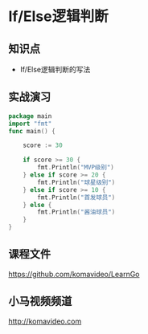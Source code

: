 If/Else逻辑判断
==============

## 知识点

* If/Else逻辑判断的写法

## 实战演习

~~~go
package main
import "fmt"
func main() {

    score := 30

    if score >= 30 {
        fmt.Println("MVP级别")
    } else if score >= 20 {
        fmt.Println("球星级别")
    } else if score >= 10 {
        fmt.Println("首发球员")
    } else {
        fmt.Println("酱油球员")
    }
}
~~~

## 课程文件

https://github.com/komavideo/LearnGo

## 小马视频频道

http://komavideo.com
